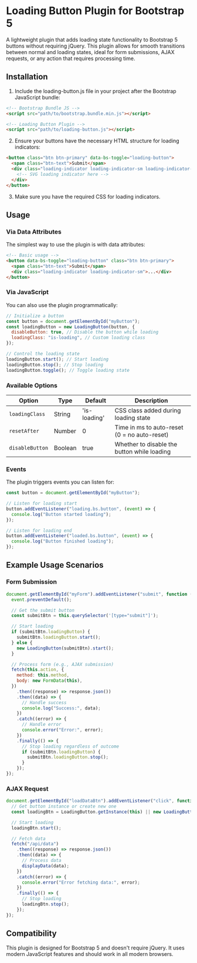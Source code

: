 # Loading Button Plugin for Bootstrap 5

A lightweight plugin that adds loading state functionality to Bootstrap 5 buttons without requiring jQuery. This plugin allows for smooth transitions between normal and loading states, ideal for form submissions, AJAX requests, or any action that requires processing time.

## Installation

1. Include the loading-button.js file in your project after the Bootstrap JavaScript bundle:

```html
<!-- Bootstrap Bundle JS -->
<script src="path/to/bootstrap.bundle.min.js"></script>

<!-- Loading Button Plugin -->
<script src="path/to/loading-button.js"></script>
```

2. Ensure your buttons have the necessary HTML structure for loading indicators:

```html
<button class="btn btn-primary" data-bs-toggle="loading-button">
  <span class="btn-text">Submit</span>
  <div class="loading-indicator loading-indicator-sm loading-indicator-light">
    <!-- SVG loading indicator here -->
  </div>
</button>
```

3. Make sure you have the required CSS for loading indicators.

## Usage

### Via Data Attributes

The simplest way to use the plugin is with data attributes:

```html
<!-- Basic usage -->
<button data-bs-toggle="loading-button" class="btn btn-primary">
  <span class="btn-text">Submit</span>
  <div class="loading-indicator loading-indicator-sm">...</div>
</button>
```

### Via JavaScript

You can also use the plugin programmatically:

```javascript
// Initialize a button
const button = document.getElementById("myButton");
const loadingButton = new LoadingButton(button, {
  disableButton: true, // Disable the button while loading
  loadingClass: "is-loading", // Custom loading class
});

// Control the loading state
loadingButton.start(); // Start loading
loadingButton.stop(); // Stop loading
loadingButton.toggle(); // Toggle loading state
```

### Available Options

| Option          | Type    | Default      | Description                                  |
| --------------- | ------- | ------------ | -------------------------------------------- |
| `loadingClass`  | String  | 'is-loading' | CSS class added during loading state         |
| `resetAfter`    | Number  | 0            | Time in ms to auto-reset (0 = no auto-reset) |
| `disableButton` | Boolean | true         | Whether to disable the button while loading  |

### Events

The plugin triggers events you can listen for:

```javascript
const button = document.getElementById("myButton");

// Listen for loading start
button.addEventListener("loading.bs.button", (event) => {
  console.log("Button started loading");
});

// Listen for loading end
button.addEventListener("loaded.bs.button", (event) => {
  console.log("Button finished loading");
});
```

## Example Usage Scenarios

### Form Submission

```javascript
document.getElementById("myForm").addEventListener("submit", function (event) {
  event.preventDefault();

  // Get the submit button
  const submitBtn = this.querySelector('[type="submit"]');

  // Start loading
  if (submitBtn.loadingButton) {
    submitBtn.loadingButton.start();
  } else {
    new LoadingButton(submitBtn).start();
  }

  // Process form (e.g., AJAX submission)
  fetch(this.action, {
    method: this.method,
    body: new FormData(this),
  })
    .then((response) => response.json())
    .then((data) => {
      // Handle success
      console.log("Success:", data);
    })
    .catch((error) => {
      // Handle error
      console.error("Error:", error);
    })
    .finally(() => {
      // Stop loading regardless of outcome
      if (submitBtn.loadingButton) {
        submitBtn.loadingButton.stop();
      }
    });
});
```

### AJAX Request

```javascript
document.getElementById("loadDataBtn").addEventListener("click", function () {
  // Get button instance or create new one
  const loadingBtn = LoadingButton.getInstance(this) || new LoadingButton(this);

  // Start loading
  loadingBtn.start();

  // Fetch data
  fetch("/api/data")
    .then((response) => response.json())
    .then((data) => {
      // Process data
      displayData(data);
    })
    .catch((error) => {
      console.error("Error fetching data:", error);
    })
    .finally(() => {
      // Stop loading
      loadingBtn.stop();
    });
});
```

## Compatibility

This plugin is designed for Bootstrap 5 and doesn't require jQuery. It uses modern JavaScript features and should work in all modern browsers.
